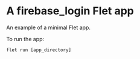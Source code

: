 # A firebase_login Flet app

An example of a minimal Flet app.

To run the app:

```
flet run [app_directory]
```
